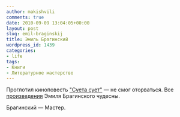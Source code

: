 ```yaml
---
author: makishvili
comments: true
date: 2010-09-09 13:04:05+00:00
layout: post
slug: emil-braginskij
title: Эмиль Брагинский
wordpress_id: 1439
categories:
- life
tags:
- Книги
- Литературное мастерство
---
```


Проглотил киноповесть ["Суета сует"](http://www.bookmate.ru/makishvili/vVZ1ah6w) — не смог оторваться. Все [произведения](http://flibusta.net/a/47193) Эмиля Брагинского чудесны.

Брагинский — Мастер.

